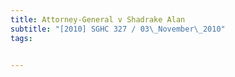 ```yaml
---
title: Attorney-General v Shadrake Alan 
subtitle: "[2010] SGHC 327 / 03\_November\_2010"
tags:


---
```


